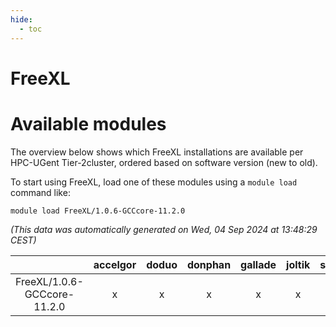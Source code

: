 ```yaml
---
hide:
  - toc
---
```


FreeXL
======

# Available modules


The overview below shows which FreeXL installations are available per HPC-UGent Tier-2cluster, ordered based on software version (new to old).

To start using FreeXL, load one of these modules using a `module load` command like:

```shell
module load FreeXL/1.0.6-GCCcore-11.2.0
```

*(This data was automatically generated on Wed, 04 Sep 2024 at 13:48:29 CEST)*  

| |accelgor|doduo|donphan|gallade|joltik|shinx|skitty|
| :---: | :---: | :---: | :---: | :---: | :---: | :---: | :---: |
|FreeXL/1.0.6-GCCcore-11.2.0|x|x|x|x|x|-|x|
